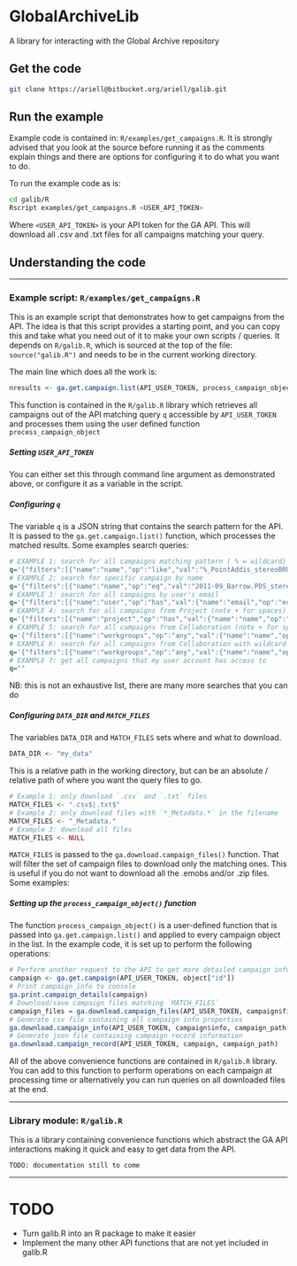 # GlobalArchiveLib

A library for interacting with the Global Archive repository

## Get the code

```bash
git clone https://ariell@bitbucket.org/ariell/galib.git
```

## Run the example
Example code is contained in: `R/examples/get_campaigns.R`. It is strongly
advised that you look at the source before running it as the comments explain
things and there are options for configuring it to do what you want to do.

To run the example code as is:
```bash
cd galib/R
Rscript examples/get_campaigns.R <USER_API_TOKEN>
```
Where `<USER_API_TOKEN>` is your API token for the GA API. This will download
all .csv and .txt files for all campaigns matching your query.

## Understanding the code

-----

### Example script: `R/examples/get_campaigns.R`
This is an example script that demonstrates how to get campaigns from the API.
The idea is that this script provides a starting point, and you can copy this
and take what you need out of it to make your own scripts / queries. It depends on `R/galib.R`, which is sourced at the top of the file: `source("galib.R")` and needs to be in the current working directory.

The main line which does all the work is:

```R
nresults <- ga.get.campaign.list(API_USER_TOKEN, process_campaign_object, q=q)
```

This function is contained in the `R/galib.R` library which retrieves all campaigns
out of the API matching query `q` accessible by `API_USER_TOKEN` and processes
them using the user defined function `process_campaign_object`


##### Setting  `USER_API_TOKEN`
You can either set this through command line argument as demonstrated above, or
configure it as a variable in the script.


##### Configuring `q`
The variable `q` is a JSON string that contains the search pattern for the API.
It is passed to the `ga.get.campaign.list()` function, which processes the
matched results. Some examples search queries:

```R
# EXAMPLE 1: search for all campaigns matching pattern ( % = wildcard)
q='{"filters":[{"name":"name","op":"like","val":"%_PointAddis_stereoBRUVs"}]}'
# EXAMPLE 2: search for specific campaign by name
q='{"filters":[{"name":"name","op":"eq","val":"2011-09_Barrow.PDS_stereoBRUVs"}]}'
# EXAMPLE 3: search for all campaigns by user's email
q='{"filters":[{"name":"user","op":"has","val":{"name":"email","op":"eq","val":"euan.harvey@curtin.edu.au"}}]}'
# EXAMPLE 4: search for all campaigns from Project (note + for spaces)
q='{"filters":[{"name":"project","op":"has","val":{"name":"name","op":"eq","val":"Pilbara+Marine+Conservation+Partnership"}}]}'
# EXAMPLE 5: search for all campaigns from Collaboration (note + for spaces)
q='{"filters":[{"name":"workgroups","op":"any","val":{"name":"name","op":"eq","val":"Australian+BRUV+synthesis"}}]}'
# EXAMPLE 6: search for all campaigns from Collaboration with wildcard search (%=wildcard, ilike=case insensitive)
q='{"filters":[{"name":"workgroups","op":"any","val":{"name":"name","op":"ilike","val":"nsw%bruvs"}}]}'
# EXAMPLE 7: get all campaigns that my user account has access to
q=""
```
NB: this is not an exhaustive list, there are many more searches that you can do

##### Configuring `DATA_DIR` and `MATCH_FILES`
The variables `DATA_DIR` and `MATCH_FILES` sets where and what to download.
```R
DATA_DIR <- "my_data"
```
This is a relative path in the working directory, but can be an absolute / relative path of where you want the query files to go.

```R
# Example 1: only download `.csv` and `.txt` files
MATCH_FILES <- ".csv$|.txt$"
# Example 2: only download files with `*_Metadata.*` in the filename
MATCH_FILES <- "_Metadata."
# Example 3: download all files
MATCH_FILES <- NULL
```
`MATCH_FILES` is passed to the `ga.download.campaign_files()`
function. That will filter the set of campaign files to download only the
matching ones. This is useful if you do not want to download all the .emobs
and/or .zip files. Some examples:

##### Setting up the `process_campaign_object()` function
The function `process_campaign_object()` is a user-defined function that is passed into
`ga.get.campaign.list()` and applied to every campaign object in the list.
In the example code, it is set up to perform the following operations:

```R
# Perform another request to the API to get more detailed campaign info
campaign <- ga.get.campaign(API_USER_TOKEN, object["id"])
# Print campaign_info to console
ga.print.campaign_details(campaign)
# Download/save campaign files matching `MATCH_FILES`
campaign_files = ga.download.campaign_files(API_USER_TOKEN, campaign$files, campaign_path, match=MATCH_FILES)
# Generate csv file containing all campaign info properties
ga.download.campaign_info(API_USER_TOKEN, campaign$info, campaign_path)
# Generate json file containing campaign record information
ga.download.campaign_record(API_USER_TOKEN, campaign, campaign_path)
```
All of the above convenience functions are contained in `R/galib.R` library.
You can add to this function to perform operations on each campaign at processing
time or alternatively you can run queries on all downloaded files at the end.

-----

### Library module: `R/galib.R`
This is a library containing convenience functions which abstract the GA API
interactions making it quick and easy to get data from the API.

```
TODO: documentation still to come
```

-----

# TODO

* Turn galib.R into an R package to make it easier
* Implement the many other API functions that are not yet included in galib.R
